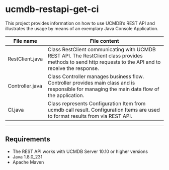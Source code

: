 # ucmdb-restapi-get-ci
This project provides information on how to use UCMDB’s REST API and illustrates the usage by means of an exemplary Java Console Application. 

   File name | File content
----------------|----------------------
RestClient.java| Class RestClient communicating with UCMDB REST API. The RestClient class provides methods to send http requests to the API and to receive the response.
Controller.java  | Class Controller manages business flow. Controller provides main class and is responsible for managing the main data flow of the application. 
CI.java  | Class represents Configuration Item from ucmdb call result. Configuration Items are used to format results from  via REST API.

----

## Requirements

* The REST API works with UCMDB Server 10.10 or higher versions 
* Java 1.8.0_231
* Apache Maven
